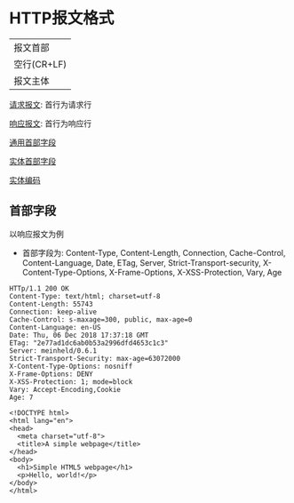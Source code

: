 # HTTP报文格式

<table>
  <tr>
    <td>报文首部</td>
  </tr>
  <tr>
    <td>空行(CR+LF)</td>
  </tr>
  <tr>
    <td>报文主体</td>
  </tr>
</table>

[请求报文](http请求报文.md): 首行为请求行
	 
[响应报文](http响应报文.md): 首行为响应行

[通用首部字段](http通用首部字段.md)

[实体首部字段](http实体首部字段.md)

[实体编码](Http_Content_encode.md)

## 首部字段

以响应报文为例

- 首部字段为: Content-Type, Content-Length, Connection, Cache-Control, Content-Language, Date, ETag, Server, Strict-Transport-security, X-Content-Type-Options, X-Frame-Options, X-XSS-Protection, Vary, Age

```http
HTTp/1.1 200 OK
Content-Type: text/html; charset=utf-8
Content-Length: 55743
Connection: keep-alive
Cache-Control: s-maxage=300, public, max-age=0
Content-Language: en-US
Date: Thu, 06 Dec 2018 17:37:18 GMT
ETag: "2e77ad1dc6ab0b53a2996dfd4653c1c3"
Server: meinheld/0.6.1
Strict-Transport-Security: max-age=63072000
X-Content-Type-Options: nosniff
X-Frame-Options: DENY
X-XSS-Protection: 1; mode=block
Vary: Accept-Encoding,Cookie
Age: 7

<!DOCTYPE html>
<html lang="en">
<head>
  <meta charset="utf-8">
  <title>A simple webpage</title>
</head>
<body>
  <h1>Simple HTML5 webpage</h1>
  <p>Hello, world!</p>
</body>
</html>

```